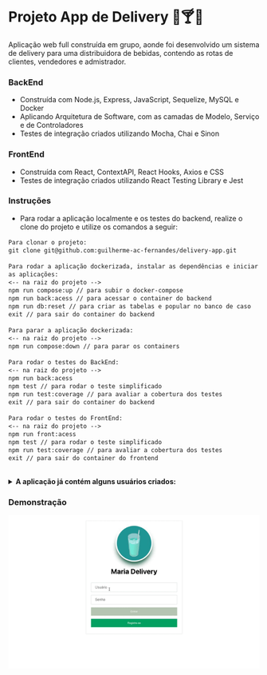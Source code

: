 # Projeto App de Delivery 🍺🍸🥃

Aplicação web full construída em grupo, aonde foi desenvolvido um sistema de delivery para uma distribuidora de bebidas, contendo as rotas de clientes, vendedores e admistrador.

### BackEnd

* Construída com Node.js, Express, JavaScript, Sequelize, MySQL e Docker
* Aplicando Arquitetura de Software, com as camadas de Modelo, Serviço e de Controladores
* Testes de integração criados utilizando Mocha, Chai e Sinon

### FrontEnd

* Construída com React, ContextAPI, React Hooks, Axios e CSS
* Testes de integração criados utilizando React Testing Library e Jest 


### Instruções

- Para rodar a aplicação localmente e os testes do backend, realize o clone do projeto e utilize os comandos a seguir:

```
Para clonar o projeto:
git clone git@github.com:guilherme-ac-fernandes/delivery-app.git

Para rodar a aplicação dockerizada, instalar as dependências e iniciar as aplicações:
<-- na raiz do projeto -->
npm run compose:up // para subir o docker-compose
npm run back:acess // para acessar o container do backend
npm run db:reset // para criar as tabelas e popular no banco de caso
exit // para sair do container do backend

Para parar a aplicação dockerizada:
<-- na raiz do projeto -->
npm run compose:down // para parar os containers

Para rodar o testes do BackEnd:
<-- na raiz do projeto -->
npm run back:acess
npm test // para rodar o teste simplificado
npm run test:coverage // para avaliar a cobertura dos testes
exit // para sair do container do backend

Para rodar o testes do FrontEnd:
<-- na raiz do projeto -->
npm run front:acess
npm test // para rodar o teste simplificado
npm run test:coverage // para avaliar a cobertura dos testes
exit // para sair do container do frontend
```

<br />
<details>
  <summary><strong>A aplicação já contém alguns usuários criados:</strong></summary><br />
  
 | Usuário | E-mail | Senha |
|---|---|---|
| Delivery App Admin | `adm@deliveryapp.com` | `--adm2@21!!--` |
| Fulana Pereira | `fulana@deliveryapp.com` | `fulana@123` |
| Cliente Zé Birita | `zebirita@email.com` | `$#zebirita#$` |

</details>

### Demonstração

<p align="center">
  <img src="https://github.com/guilherme-ac-fernandes/delivery-app/blob/main/demo/customer.gif" alt="App de Delivery - Demostração"/>
</p>
